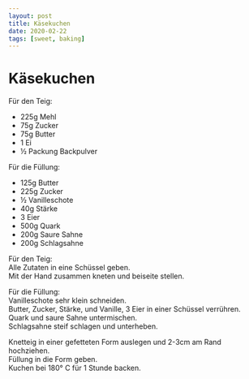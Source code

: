 ```yaml
---
layout: post
title: Käsekuchen
date: 2020-02-22
tags: [sweet, baking]
---
```

# Käsekuchen

Für den Teig:
- 225g Mehl
- 75g Zucker
- 75g Butter
- 1 Ei
- ½ Packung Backpulver

Für die Füllung:
- 125g Butter
- 225g Zucker
- ½ Vanilleschote
- 40g Stärke
- 3 Eier
- 500g Quark
- 200g Saure Sahne
- 200g Schlagsahne

Für den Teig:  
Alle Zutaten in eine Schüssel geben.  
Mit der Hand zusammen kneten und beiseite stellen.  
  
Für die Füllung:  
Vanilleschote sehr klein schneiden.  
Butter, Zucker, Stärke, und Vanille, 3 Eier in einer Schüssel verrühren.  
Quark und saure Sahne untermischen.  
Schlagsahne steif schlagen und unterheben.  
  
Knetteig in einer gefetteten Form auslegen und 2-3cm am Rand hochziehen.  
Füllung in die Form geben.  
Kuchen bei 180° C für 1 Stunde backen.  

